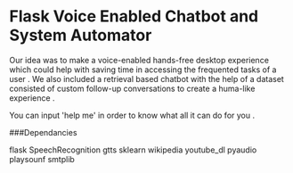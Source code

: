 # Flask Voice Enabled Chatbot and System Automator 
 Our idea was to make a voice-enabled hands-free desktop experience which could help with saving time in accessing the frequented tasks of a user .
 We also included a retrieval based chatbot with the help of a dataset consisted of custom follow-up conversations to create a huma-like experience .

You can input 'help me' in order to know what all it can do for you . 

###Dependancies

flask
SpeechRecognition
gtts
sklearn
wikipedia
youtube_dl
pyaudio
playsounf
smtplib
